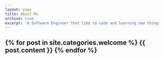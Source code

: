 ```yaml
---
layout: page
title: About Me
archive: true
excerpt: 'A Software Engineer that like to code and learning new things'
---
```

{% for post in site.categories.welcome %}
  {{ post.content }}
{% endfor %}
---
